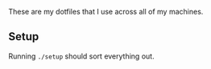 These are my dotfiles that I use across all of my machines.

## Setup

Running `./setup` should sort everything out.

